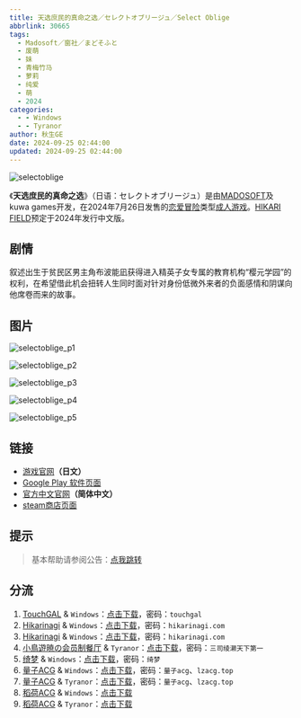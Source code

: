 ```yaml
---
title: 天选庶民的真命之选／セレクトオブリージュ／Select Oblige
abbrlink: 30665
tags:
  - Madosoft／窗社／まどそふと
  - 废萌
  - 妹
  - 青梅竹马
  - 萝莉
  - 纯爱
  - 萌
  - 2024
categories:
  - - Windows
  - - Tyranor
author: 秋生GE
date: 2024-09-25 02:44:00
updated: 2024-09-25 02:44:00
---
```


![selectoblige](https://static.saop.cc/vns/img/selectoblige.webp)

《**天选庶民的真命之选**》（日语：セレクトオブリージュ）是由[MADOSOFT](https://zh.wikipedia.org/w/index.php?title=MADOSOFT&action=edit&redlink=1)及kuwa games开发，在2024年7月26日发售的[恋爱冒险](https://zh.wikipedia.org/wiki/戀愛冒險)类型[成人游戏](https://zh.wikipedia.org/wiki/日本成人遊戲)。[HIKARI FIELD](https://zh.wikipedia.org/wiki/HIKARI_FIELD)预定于2024年发行中文版。

<!-- more -->

## 剧情

叙述出生于贫民区男主角布波能凪获得进入精英子女专属的教育机构“樱元学园”的权利，在希望借此机会扭转人生同时面对针对身份低微外来者的负面感情和阴谋向他席卷而来的故事。

## 图片

![selectoblige_p1](https://static.saop.cc/vns/img/selectoblige_p1.webp)

![selectoblige_p2](https://static.saop.cc/vns/img/selectoblige_p2.webp)

![selectoblige_p3](https://static.saop.cc/vns/img/selectoblige_p3.webp)

![selectoblige_p4](https://static.saop.cc/vns/img/selectoblige_p4.webp)

![selectoblige_p5](https://static.saop.cc/vns/img/selectoblige_p5.webp)

## 链接

- [游戏官网](https://selectoblige.com/)**（日文）**
- [Google Play 软件页面](https://play.google.com/store/apps/details?id=com.madosoft.selectoblige_GP)
- [官方中文官网](https://www.hikarifield.co.jp/selectoblige/)**（简体中文）**
- [steam商店页面](https://store.steampowered.com/app/2947250/_/)

## 提示

> 基本帮助请参阅公告：[点我跳转](/p/announcement/)

## 分流

1. [TouchGAL](https://touchgal.net/) & `Windows`：[点击下载](https://pan.touchgal.net/s/ljdxC7)，密码：`touchgal`
2. [Hikarinagi](https://www.hikarinagi.com/) & `Windows`：[点击下载](https://pan.himoe.uk/s/j1zfM)，密码：`hikarinagi.com`
3. [Hikarinagi](https://www.hikarinagi.com/) & `Windows`：[点击下载](https://pan.himoe.uk/s/moACK)，密码：`hikarinagi.com`
4. [小鳥遊暁の会员制餐厅](https://t-satoru.top/) & `Tyranor`：[点击下载](https://pan.t-satoru.top/ode5/Galgames/%E3%80%90%E8%87%AA%E5%B0%81%E5%8C%85%E3%80%91%E5%8E%9F%E5%88%9B%E4%BD%9C%E5%93%81/SelectOblige)，密码：`三司绫濑天下第一`
5. [绮梦](https://acgs.one/) & `Windows`：[点击下载](https://acgs.one/game/549.html)，密码：`绮梦`
6. [量子ACG](https://lzacg.org/) & `Windows`：[点击下载](https://lzacg.org/8064)，密码：`量子acg`、`lzacg.top`
7. [量子ACG](https://lzacg.org/) & `Tyranor`：[点击下载](https://lzacg.org/8078)，密码：`量子acg`、`lzacg.top`
8. [稻荷ACG](https://amoebi.com/) & `Windows`：[点击下载](https://sakustar.com/art/13325)
9. [稻荷ACG](https://amoebi.com/) & `Tyranor`：[点击下载](https://sakustar.com/art/13940)
